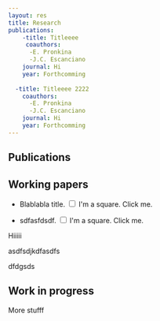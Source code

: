 ```yaml
---
layout: res
title: Research
publications:
    -title: Titleeee
     coauthors: 
      -E. Pronkina
      -J.C. Escanciano
    journal: Hi
    year: Forthcomming
   
  -title: Titleeee 2222
    coauthors: 
      -E. Pronkina
      -J.C. Escanciano
    journal: Hi
    year: Forthcomming
---
```


## Publications



## Working papers
* Blablabla title. <input type="checkbox" id="demo"/>
<label for="demo">I'm a square. Click me.</label>

* sdfasfdsdf. <input type="checkbox" id="demo"/>
<label for="demo">I'm a square. Click me.</label>

<div class="hiddendiv" >
    <p> Hiiiii </p>
</div

asdfsdjkdfasdfs

dfdgsds

## Work in progress
More stufff
